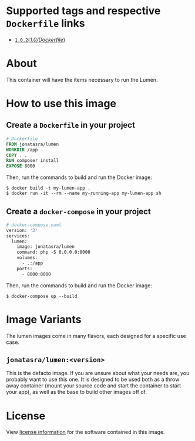 # Supported tags and respective `Dockerfile` links

- [`1.0.2`(*1.0/Dockerfile*)](https://github.com/johnt1000/docker-lumen/blob/1.0/Dockerfile)

# About

This container will have the items necessary to run the Lumen.

# How to use this image

## Create a `Dockerfile` in your project

```dockerfile
# Dockerfile
FROM jonatasra/lumen
WORKDIR /app
COPY . .
RUN composer install
EXPOSE 8000
```



Then, run the commands to build and run the Docker image:

```console
$ docker build -t my-lumen-app .
$ docker run -it --rm --name my-running-app my-lumen-app sh
```


## Create a `docker-compose` in your project

```dockerfile
# docker-compose.yaml
version: '3'
services:
  lumen:
    image: jonatasra/lumen
    command: php -S 0.0.0.0:8000
    volumes:
      - .:/app
    ports:
      - 8000:8000
```

Then, run the commands to build and run the Docker image:
```console
$ docker-compose up --build
```


# Image Variants
The lumen images come in many flavors, each designed for a specific use case.


## `jonatasra/lumen:<version>`

This is the defacto image. If you are unsure about what your needs are, you probably want to use
this one. It is designed to be used both as a throw away container (mount your source code and start
the container to start your app), as well as the base to build other images off of.

# License
View [license information](https://github.com/johnt1000/docker-lumen/blob/master/LICENSE) for the software contained in this image.